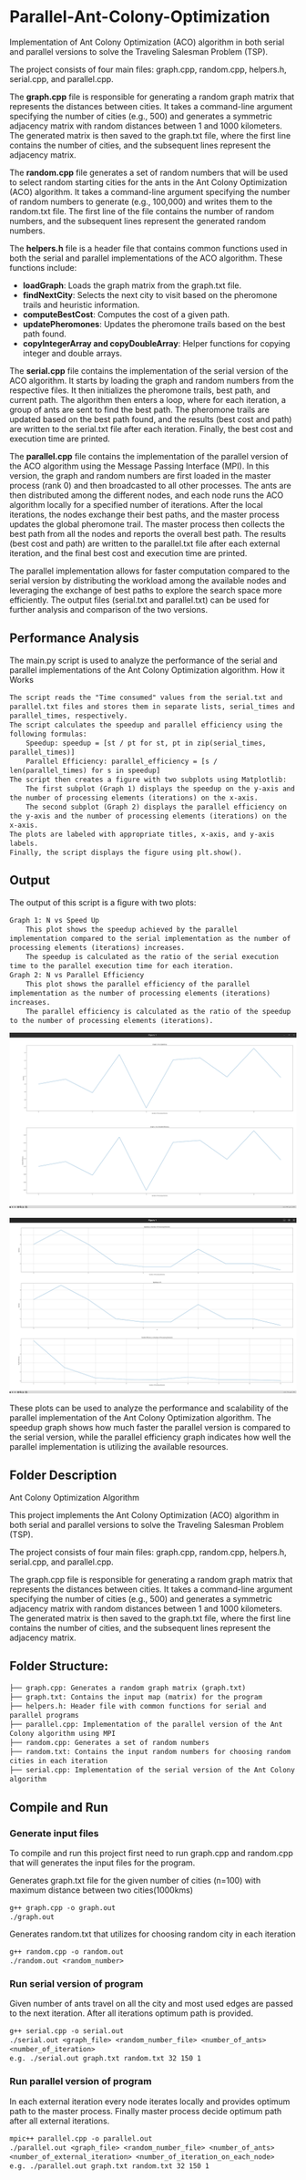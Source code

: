 # Parallel-Ant-Colony-Optimization
Implementation of Ant Colony Optimization (ACO) algorithm in both serial and parallel versions to solve the Traveling Salesman Problem (TSP).

The project consists of four main files: graph.cpp, random.cpp, helpers.h, serial.cpp, and parallel.cpp.

The **graph.cpp** file is responsible for generating a random graph matrix that represents the distances between cities. It takes a command-line argument specifying the number of cities (e.g., 500) and generates a symmetric adjacency matrix with random distances between 1 and 1000 kilometers. The generated matrix is then saved to the graph.txt file, where the first line contains the number of cities, and the subsequent lines represent the adjacency matrix.

The **random.cpp** file generates a set of random numbers that will be used to select random starting cities for the ants in the Ant Colony Optimization (ACO) algorithm. It takes a command-line argument specifying the number of random numbers to generate (e.g., 100,000) and writes them to the random.txt file. The first line of the file contains the number of random numbers, and the subsequent lines represent the generated random numbers.

The **helpers.h** file is a header file that contains common functions used in both the serial and parallel implementations of the ACO algorithm. These functions include:

* **loadGraph**: Loads the graph matrix from the graph.txt file.
* **findNextCity**: Selects the next city to visit based on the pheromone trails and heuristic information.
* **computeBestCost**: Computes the cost of a given path.
* **updatePheromones**: Updates the pheromone trails based on the best path found.
* **copyIntegerArray and copyDoubleArray**: Helper functions for copying integer and double arrays.
    
The **serial.cpp** file contains the implementation of the serial version of the ACO algorithm. It starts by loading the graph and random numbers from the respective files. It then initializes the pheromone trails, best path, and current path. The algorithm then enters a loop, where for each iteration, a group of ants are sent to find the best path. The pheromone trails are updated based on the best path found, and the results (best cost and path) are written to the serial.txt file after each iteration. Finally, the best cost and execution time are printed.

The **parallel.cpp** file contains the implementation of the parallel version of the ACO algorithm using the Message Passing Interface (MPI). In this version, the graph and random numbers are first loaded in the master process (rank 0) and then broadcasted to all other processes. The ants are then distributed among the different nodes, and each node runs the ACO algorithm locally for a specified number of iterations. After the local iterations, the nodes exchange their best paths, and the master process updates the global pheromone trail. The master process then collects the best path from all the nodes and reports the overall best path. The results (best cost and path) are written to the parallel.txt file after each external iteration, and the final best cost and execution time are printed.

The parallel implementation allows for faster computation compared to the serial version by distributing the workload among the available nodes and leveraging the exchange of best paths to explore the search space more efficiently. The output files (serial.txt and parallel.txt) can be used for further analysis and comparison of the two versions.

## Performance Analysis

The main.py script is used to analyze the performance of the serial and parallel implementations of the Ant Colony Optimization algorithm.
How it Works

    The script reads the "Time consumed" values from the serial.txt and parallel.txt files and stores them in separate lists, serial_times and parallel_times, respectively.
    The script calculates the speedup and parallel efficiency using the following formulas:
        Speedup: speedup = [st / pt for st, pt in zip(serial_times, parallel_times)]
        Parallel Efficiency: parallel_efficiency = [s / len(parallel_times) for s in speedup]
    The script then creates a figure with two subplots using Matplotlib:
        The first subplot (Graph 1) displays the speedup on the y-axis and the number of processing elements (iterations) on the x-axis.
        The second subplot (Graph 2) displays the parallel efficiency on the y-axis and the number of processing elements (iterations) on the x-axis.
    The plots are labeled with appropriate titles, x-axis, and y-axis labels.
    Finally, the script displays the figure using plt.show().

## Output

The output of this script is a figure with two plots:

    Graph 1: N vs Speed Up
        This plot shows the speedup achieved by the parallel implementation compared to the serial implementation as the number of processing elements (iterations) increases.
        The speedup is calculated as the ratio of the serial execution time to the parallel execution time for each iteration.
    Graph 2: N vs Parallel Efficiency
        This plot shows the parallel efficiency of the parallel implementation as the number of processing elements (iterations) increases.
        The parallel efficiency is calculated as the ratio of the speedup to the number of processing elements (iterations).
        
![Performance Analysis Plots](https://github.com/SG-Akshay10/Parallel-Ant-Colony-Optimization/blob/bdf4943d7c427031ec30a854557d250a80bf320b/Output/Screenshot%20from%202024-04-14%2020-17-21.png)

![Performance Analysis Plots](https://github.com/SG-Akshay10/Parallel-Ant-Colony-Optimization/blob/main/Output/Screenshot%20from%202024-04-14%2021-09-34.png)



These plots can be used to analyze the performance and scalability of the parallel implementation of the Ant Colony Optimization algorithm. The speedup graph shows how much faster the parallel version is compared to the serial version, while the parallel efficiency graph indicates how well the parallel implementation is utilizing the available resources.

## Folder Description 

Ant Colony Optimization Algorithm

This project implements the Ant Colony Optimization (ACO) algorithm in both serial and parallel versions to solve the Traveling Salesman Problem (TSP).

The project consists of four main files: graph.cpp, random.cpp, helpers.h, serial.cpp, and parallel.cpp.

The graph.cpp file is responsible for generating a random graph matrix that represents the distances between cities. It takes a command-line argument specifying the number of cities (e.g., 500) and generates a symmetric adjacency matrix with random distances between 1 and 1000 kilometers. The generated matrix is then saved to the graph.txt file, where the first line contains the number of cities, and the subsequent lines represent the adjacency matrix.

## Folder Structure:

```
├── graph.cpp: Generates a random graph matrix (graph.txt)
├── graph.txt: Contains the input map (matrix) for the program
├── helpers.h: Header file with common functions for serial and parallel programs
├── parallel.cpp: Implementation of the parallel version of the Ant Colony algorithm using MPI
├── random.cpp: Generates a set of random numbers
├── random.txt: Contains the input random numbers for choosing random cities in each iteration
├── serial.cpp: Implementation of the serial version of the Ant Colony algorithm
```

## Compile and Run

### Generate input files

To compile and run this project first need to run graph.cpp and random.cpp that will generates the input files for the program.

Generates graph.txt file for the given number of cities (n=100) with maximum distance between two cities(1000kms)
```
g++ graph.cpp -o graph.out
./graph.out
```

Generates random.txt that utilizes for choosing random city in each iteration
```
g++ random.cpp -o random.out
./random.out <random_number>
```

### Run serial version of program

Given number of ants travel on all the city and most used edges are passed to the next iteration. After all iterations optimum path is provided. 
```
g++ serial.cpp -o serial.out
./serial.out <graph_file> <random_number_file> <number_of_ants> <number_of_iteration> 
e.g. ./serial.out graph.txt random.txt 32 150 1
```

### Run parallel version of program

In each external iteration every node iterates locally and provides optimum path to the master process. Finally master process decide optimum path after all external iterations.
```
mpic++ parallel.cpp -o parallel.out
./parallel.out <graph_file> <random_number_file> <number_of_ants> <number_of_external_iteration> <number_of_iteration_on_each_node>
e.g. ./parallel.out graph.txt random.txt 32 150 1
```


